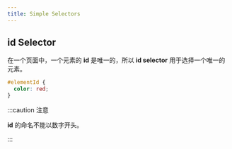 ```yaml
---
title: Simple Selectors
---
```


## id Selector

在一个页面中，一个元素的 **id** 是唯一的，所以 **id selector** 用于选择一个唯一的元素。

```css
#elementId {
  color: red;
}
```

:::caution 注意

**id** 的命名不能以数字开头。

:::
